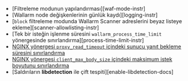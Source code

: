 * [Filtreleme modunun yapılandırması][waf-mode-instr]
* [Wallarm node değişkenlerinin günlük kaydı][logging-instr]
* [`block` filtreleme modunda Wallarm Scanner adreslerini beyaz listeye ekleme][scanner-allowlisting-instr]
* [Tek bir isteğin işlenme süresini `wallarm_process_time_limit` yönergesinde sınırlandırma][process-time-limit-instr]
* [NGINX yönergesi `proxy_read_timeout` içindeki sunucu yanıt bekleme süresini sınırlandırma](https://nginx.org/en/docs/http/ngx_http_proxy_module.html#proxy_read_timeout)
* [NGINX yönergesi `client_max_body_size` içindeki maksimum istek boyutunu sınırlandırma](https://nginx.org/en/docs/http/ngx_http_core_module.html#client_max_body_size)
* [Saldırıların **libdetection** ile çift tespiti][enable-libdetection-docs]